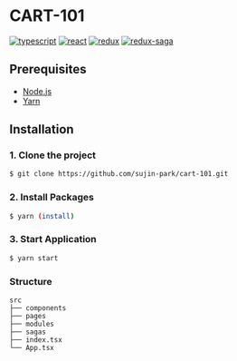 # CART-101

[![typescript](https://img.shields.io/badge/typescript-v.3.8.3-blue)](https://www.typescriptlang.org/)
[![react](https://img.shields.io/badge/react-v.16.13.1-blue)](https://reactjs.org/)
[![redux](https://img.shields.io/badge/redux-v.4.0.5-purple)](https://redux.js.org/)
[![redux-saga](https://img.shields.io/badge/redux--saga-v.1.1.3-brightgreen)](https://redux-saga.js.org/)

## Prerequisites

- [Node.js](https://nodejs.org/ko/)
- [Yarn](https://yarnpkg.com/)

## Installation

### 1. Clone the project

```bash
$ git clone https://github.com/sujin-park/cart-101.git
```

### 2. Install Packages

```bash
$ yarn (install)
```

### 3. Start Application

```bash
$ yarn start
```

### Structure

```
src
├── components
├── pages
├── modules
├── sagas
├── index.tsx
└── App.tsx
```